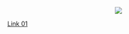 <p align='center'><img src='https://www.tektutorialshub.com/wp-content/uploads/2018/10/LINQ-To-Entities.png'></p>

[Link 01](https://www.tektutorialshub.com/linq-to-entities/linq-to-entities-tutorial/)
